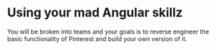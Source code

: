 # Using your mad Angular skillz

You will be broken into teams and your goals is to reverse engineer the basic functionality of Pinterest and build your own version of it.